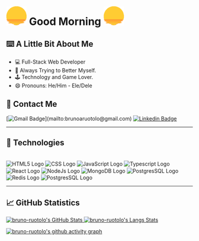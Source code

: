 # <img width="55" src="https://github.com/bruno-ruotolo/bruno-ruotolo/blob/main/sungif.gif" width="30px"> Good Morning <img width="55" src="https://github.com/bruno-ruotolo/bruno-ruotolo/blob/main/sungif.gif" width="30px">

## ⌨️ A Little Bit About Me
- 💻 Full-Stack Web Developer
- 🌟 Always Trying to Better Myself.
- 🕹️ Technology and Game Lover. 
- 😄 Pronouns: He/Him - Ele/Dele

## 📱 Contact Me
[![Gmail Badge](https://img.shields.io/badge/-brunoaruotolo@gmail.com-c14438?style=flat-square&logo=Gmail&logoColor=white&link=mailto:)](mailto:brunoaruotolo@gmail.com)
[![Linkedin Badge](https://img.shields.io/badge/-brunoruotolo-blue?style=flat-square&logo=Linkedin&logoColor=white&link=https://www.linkedin.com/in/bruno-ruotolo/)](https://www.linkedin.com/in/bruno-amaral-ruotolo-295876186/)

---

## 🤖 Technologies
<div style="display: inline_block"/> 
  <br>
  <img alt="HTML5 Logo" align="center" height="50" src="https://cdn.jsdelivr.net/gh/devicons/devicon/icons/html5/html5-original.svg"/>
  <img alt="CSS Logo" align="center" height="50" src="https://cdn.jsdelivr.net/gh/devicons/devicon/icons/css3/css3-original.svg"/>
  <img alt="JavaScript Logo" align="center" height="50" src="https://cdn.jsdelivr.net/gh/devicons/devicon/icons/javascript/javascript-original.svg"/>
  <img alt="Typescript Logo" align="center" height="50" src="https://cdn.jsdelivr.net/gh/devicons/devicon/icons/typescript/typescript-plain.svg" />
  <img alt="React Logo" align="center" height="50" src="https://cdn.jsdelivr.net/gh/devicons/devicon/icons/react/react-original.svg"/>
  <img alt="NodeJs Logo" align="center" height="50" src="https://cdn.jsdelivr.net/gh/devicons/devicon/icons/nodejs/nodejs-original.svg" />
  <img alt="MongoDB Logo" align="center" height="50" src="https://cdn.jsdelivr.net/gh/devicons/devicon/icons/mongodb/mongodb-plain-wordmark.svg" />
  <img alt="PostgresSQL Logo" align="center" height="50" src="https://cdn.jsdelivr.net/gh/devicons/devicon/icons/postgresql/postgresql-plain-wordmark.svg" />
  <img alt="Redis Logo" align="center" height="50" src="https://cdn.jsdelivr.net/gh/devicons/devicon/icons/redis/redis-plain-wordmark.svg" />
  <img alt="PostgresSQL Logo" align="center" height="50" src="https://cdn.jsdelivr.net/gh/devicons/devicon/icons/docker/docker-plain-wordmark.svg" />
</div>

---

## 📈 GitHub Statistics
<div>
    <a href="https://github.com/bruno-ruotolo">
    <img alt="bruno-ruotolo's GitHub Stats" height= "200" width="49.7%" src="https://github-readme-stats.vercel.app/api?username=bruno-ruotolo&theme=radical&show_icons=true&include_all_commits=true">
     <img alt="bruno-ruotolo's Langs Stats"  height= "200" width="49.7%" src="https://github-readme-stats.vercel.app/api/top-langs/?username=bruno-ruotolo&theme=radical&layout=compact"/>
</div>
  
[![bruno-ruotolo's github activity graph](https://activity-graph.herokuapp.com/graph?username=bruno-ruotolo&theme=dracula&color=9FEFE9&bg_color=141321&line=D83A7C&point=E8CA43)](https://github.com/bruno-ruotolo/github-readme-activity-graph)
